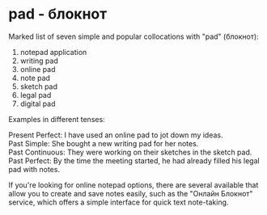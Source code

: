 # pad - блокнот

Marked list of seven simple and popular collocations with "pad" (блокнот):  

1. notepad application  
2. writing pad  
3. online pad  
4. note pad  
5. sketch pad  
6. legal pad  
7. digital pad  

Examples in different tenses:  

Present Perfect: I have used an online pad to jot down my ideas.  
Past Simple: She bought a new writing pad for her notes.  
Past Continuous: They were working on their sketches in the sketch pad.  
Past Perfect: By the time the meeting started, he had already filled his legal pad with notes.  

If you're looking for online notepad options, there are several available that allow you to create and save notes easily, such as the "Онлайн Блокнот" service, which offers a simple interface for quick text note-taking.
